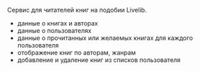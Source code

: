 Сервис для читателей книг на подобии Livelib.
- данные о книгах и авторах
- данные о пользователях
- данные о прочитанных или желаемых книгах для каждого пользователя
- отображение книг по авторам, жанрам
- добавление и удаление книг из списков пользователя